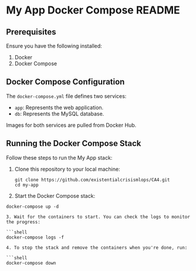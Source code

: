 # My App Docker Compose README

## Prerequisites
Ensure you have the following installed:
1. Docker
2. Docker Compose

## Docker Compose Configuration
The `docker-compose.yml` file defines two services:
- `app`: Represents the web application.
- `db`: Represents the MySQL database.

Images for both services are pulled from Docker Hub.

## Running the Docker Compose Stack

Follow these steps to run the My App stack:

1. Clone this repository to your local machine:
      
   ```shell
   git clone https://github.com/existentialcrisismlops/CA4.git
   cd my-app
   
2. Start the Docker Compose stack:

  ```shell
  docker-compose up -d

3. Wait for the containers to start. You can check the logs to monitor the progress:

  ```shell
  docker-compose logs -f

4. To stop the stack and remove the containers when you're done, run:

  ```shell
  docker-compose down
